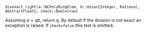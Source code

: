 ```
divexact_right(a::NCPolyRingElem, b::Union{Integer, Rational, AbstractFloat}; check::Bool=true)
```

Assuming $a = qb$, return $q$. By default if the division is not exact an exception is raised. If `check=false` this test is omitted.
